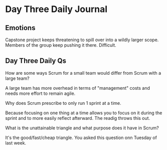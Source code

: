 # Day Three Daily Journal

## Emotions

Capstone project keeps threatening to spill over into a wildly larger scope. Members of the group keep pushing it there. Difficult.

## Day Three Daily Qs

How are some ways Scrum for a small team would differ from Scrum with a large team?

A large team has more overhead in terms of "management" costs and needs more effort to remain agile. 

Why does Scrum prescribe to only run 1 sprint at a time.

Because focusing on one thing at a time allows you to focus on it during the sprint and to more easily reflect afterward. The readig throws this out.

What is the unattainable triangle and what purpose does it have in Scrum?

It's the good/fast/cheap triangle. You asked this question onn Tuesday of last week.